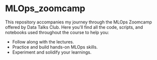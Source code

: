 # MLOps_zoomcamp

This repository accompanies my journey through the MLOps Zoomcamp offered by Data Talks Club. Here you'll find all the code, scripts, and notebooks used throughout the course to help you:

* Follow along with the lectures.
* Practice and build hands-on MLOps skills.
* Experiment and solidify your learnings.
